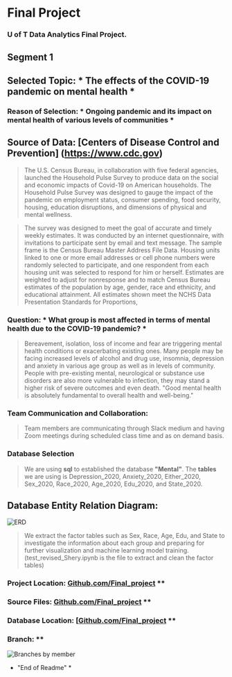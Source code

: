 #  Final Project 
###  U of T Data Analytics Final Project. 

##  Segment 1 

## Selected Topic:  	* The effects of the COVID-19 pandemic on mental health *
### Reason of Selection: * Ongoing pandemic and its impact on mental health of various levels of communities *

## Source of Data: [Centers of Disease Control and Prevention] (https://www.cdc.gov)
> The U.S. Census Bureau, in collaboration with five federal agencies, launched the Household Pulse Survey to produce data on the social and economic impacts of Covid-19 on American households. The Household Pulse Survey was designed to gauge the impact of the pandemic on employment status, consumer spending, food security, housing, education disruptions, and dimensions of physical and mental wellness.

> The survey was designed to meet the goal of accurate and timely weekly estimates. It was conducted by an internet questionnaire, with invitations to participate sent by email and text message. The sample frame is the Census Bureau Master Address File Data. Housing units linked to one or more email addresses or cell phone numbers were randomly selected to participate, and one respondent from each housing unit was selected to respond for him or herself. Estimates are weighted to adjust for nonresponse and to match Census Bureau estimates of the population by age, gender, race and ethnicity, and educational attainment. All estimates shown meet the NCHS Data Presentation Standards for Proportions,

### Question: * What group is most affected in terms of mental health due to the COVID-19 pandemic? * 
> Bereavement, isolation, loss of income and fear are triggering mental health conditions or exacerbating existing ones. Many people may be facing increased levels of alcohol and drug use, insomnia, depression and anxiety in various age group as well as in levels of community.
>People with pre-existing mental, neurological or substance use disorders are also more vulnerable to infection, they may stand a higher risk of severe outcomes and even death. "Good mental health is absolutely fundamental to overall health and well-being."

### Team Communication and Collaboration:
> Team members are communicating through Slack medium and having Zoom meetings during scheduled class time and as on demand basis.

### Database Selection
> We are using **sql** to established the database **"Mental"**. 
> The **tables** we are using is Depression_2020, Anxiety_2020, Either_2020, Sex_2020, Race_2020, Age_2020, Edu_2020, and State_2020.

## Database Entity Relation Diagram: 
![ERD](https://github.com/mogazz69/Final_project/blob/7489cecdd913c229e6458409a534bf54936a6513/Database/mentalDB.png)

> We extract the factor tables such as Sex, Race, Age, Edu, and State to investigate the information about each group and  preparing for further visualization and machine learning model training. (test_revised_Shery.ipynb is the file to extract and clean the factor tables)

### Project Location: 	[Github.com/Final_project](https://github.com/IrfanSayeed/Final_project.git) **
### Source Files: 	    [Github.com/Final_project](https://github.com/mogazz69/Final_project/tree/main/Resources) **
### Database Location: 	[[Github.com/Final_project](https://github.com/mogazz69/Final_project/tree/main/Database) **
### Branch: **
![Branches by member](https://github.com/mogazz69/Final_project/blob/main/Database/Branches.PNG)

* "End of Readme" *
